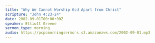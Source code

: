 ```yaml
---
title: "Why We Cannot Worship God Apart from Christ"
scripture: "John 4:23-24"
date: 2002-09-01T00:00:00Z
speaker: Elliott Greene
sermon_type: morning
audio: https://pcpcmorningsermons.s3.amazonaws.com/2002-09-01.mp3 
---
```



